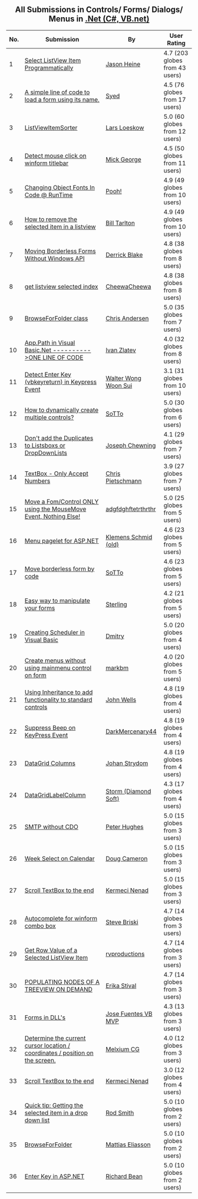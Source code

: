 ﻿<div align="center">

## All Submissions in Controls/ Forms/ Dialogs/ Menus in [\.Net \(C\#, VB\.net\)](../ByWorld/net-c-vb-net.md)

</div>

No.  | Submission | By   | User Rating
---- | ---------- | ---- | -----------
1 | [Select ListView Item Programmatically<br />](https://github.com/Planet-Source-Code/jason-heine-select-listview-item-programmatically__10-1122) | [Jason Heine](../ByAuthor/jason-heine.md) | 4.7 (203 globes from 43 users)
2 | [A simple line of code to load a form using its name\.<br />](https://github.com/Planet-Source-Code/syed-a-simple-line-of-code-to-load-a-form-using-its-name__10-640) | [Syed](../ByAuthor/syed.md) | 4.5 (76 globes from 17 users)
3 | [ListViewItemSorter<br />](https://github.com/Planet-Source-Code/lars-loeskow-listviewitemsorter__10-42) | [Lars Loeskow](../ByAuthor/lars-loeskow.md) | 5.0 (60 globes from 12 users)
4 | [Detect  mouse click on winform titlebar<br />](https://github.com/Planet-Source-Code/mick-george-detect-mouse-click-on-winform-titlebar__10-2450) | [Mick George](../ByAuthor/mick-george.md) | 4.5 (50 globes from 11 users)
5 | [Changing Object Fonts In Code @ RunTime<br />](https://github.com/Planet-Source-Code/pooh-changing-object-fonts-in-code-runtime__10-618) | [Pooh\!](../ByAuthor/pooh.md) | 4.9 (49 globes from 10 users)
6 | [How to remove the selected item in a listview<br />](https://github.com/Planet-Source-Code/bill-tarlton-how-to-remove-the-selected-item-in-a-listview__10-1578) | [Bill Tarlton](../ByAuthor/bill-tarlton.md) | 4.9 (49 globes from 10 users)
7 | [Moving Borderless Forms Without Windows API<br />](https://github.com/Planet-Source-Code/derrick-blake-moving-borderless-forms-without-windows-api__10-490) | [Derrick Blake](../ByAuthor/derrick-blake.md) | 4.8 (38 globes from 8 users)
8 | [get listview selected index<br />](https://github.com/Planet-Source-Code/cheewacheewa-get-listview-selected-index__10-4198) | [CheewaCheewa](../ByAuthor/cheewacheewa.md) | 4.8 (38 globes from 8 users)
9 | [BrowseForFolder class<br />](https://github.com/Planet-Source-Code/chris-andersen-browseforfolder-class__10-199) | [Chris Andersen](../ByAuthor/chris-andersen.md) | 5.0 (35 globes from 7 users)
10 | [App\.Path in Visual Basic\.Net \-\-\-\-\-\-\-\-\-\-\>ONE LINE OF CODE<br />](https://github.com/Planet-Source-Code/ivan-zlatev-app-path-in-visual-basic-net-one-line-of-code__10-467) | [Ivan Zlatev](../ByAuthor/ivan-zlatev.md) | 4.0 (32 globes from 8 users)
11 | [Detect Enter Key \(vbkeyreturn\) in Keypress Event<br />](https://github.com/Planet-Source-Code/walter-wong-woon-sui-detect-enter-key-vbkeyreturn-in-keypress-event__10-1131) | [Walter Wong Woon Sui](../ByAuthor/walter-wong-woon-sui.md) | 3.1 (31 globes from 10 users)
12 | [How to dynamically create multiple controls?<br />](https://github.com/Planet-Source-Code/sotto-how-to-dynamically-create-multiple-controls__10-406) | [SoTTo](../ByAuthor/sotto.md) | 5.0 (30 globes from 6 users)
13 | [Don't add the Duplicates to Listsboxs or DropDownLists<br />](https://github.com/Planet-Source-Code/joseph-chewning-don-t-add-the-duplicates-to-listsboxs-or-dropdownlists__10-731) | [Joseph Chewning](../ByAuthor/joseph-chewning.md) | 4.1 (29 globes from 7 users)
14 | [TextBox \- Only Accept Numbers<br />](https://github.com/Planet-Source-Code/chris-pietschmann-textbox-only-accept-numbers__10-1684) | [Chris Pietschmann](../ByAuthor/chris-pietschmann.md) | 3.9 (27 globes from 7 users)
15 | [Move a Fom/Control ONLY using the MouseMove Event, Nothing Else\!<br />](https://github.com/Planet-Source-Code/adgfdghftetrthrthr-move-a-fom-control-only-using-the-mousemove-event-nothing-else__10-2673) | [adgfdghftetrthrthr](../ByAuthor/adgfdghftetrthrthr.md) | 5.0 (25 globes from 5 users)
16 | [Menu pagelet for ASP\.NET<br />](https://github.com/Planet-Source-Code/klemens-schmid-old-menu-pagelet-for-asp-net__10-253) | [Klemens Schmid \(old\)](../ByAuthor/klemens-schmid-old.md) | 4.6 (23 globes from 5 users)
17 | [Move borderless form by code<br />](https://github.com/Planet-Source-Code/sotto-move-borderless-form-by-code__10-410) | [SoTTo](../ByAuthor/sotto.md) | 4.6 (23 globes from 5 users)
18 | [Easy way to manipulate your forms<br />](https://github.com/Planet-Source-Code/sterling-easy-way-to-manipulate-your-forms__10-845) | [Sterling](../ByAuthor/sterling.md) | 4.2 (21 globes from 5 users)
19 | [Creating Scheduler in Visual Basic<br />](https://github.com/Planet-Source-Code/dmitry-creating-scheduler-in-visual-basic__10-8814) | [Dmitry](../ByAuthor/dmitry.md) | 5.0 (20 globes from 4 users)
20 | [Create menus without using mainmenu control on form<br />](https://github.com/Planet-Source-Code/markbm-create-menus-without-using-mainmenu-control-on-form__10-132) | [markbm](../ByAuthor/markbm.md) | 4.0 (20 globes from 5 users)
21 | [Using Inheritance to add functionality to standard controls<br />](https://github.com/Planet-Source-Code/john-wells-using-inheritance-to-add-functionality-to-standard-controls__10-751) | [John Wells](../ByAuthor/john-wells.md) | 4.8 (19 globes from 4 users)
22 | [Suppress Beep on KeyPress Event<br />](https://github.com/Planet-Source-Code/darkmercenary44-suppress-beep-on-keypress-event__10-1390) | [DarkMercenary44](../ByAuthor/darkmercenary44.md) | 4.8 (19 globes from 4 users)
23 | [DataGrid Columns<br />](https://github.com/Planet-Source-Code/johan-strydom-datagrid-columns__10-1462) | [Johan Strydom](../ByAuthor/johan-strydom.md) | 4.8 (19 globes from 4 users)
24 | [DataGridLabelColumn<br />](https://github.com/Planet-Source-Code/storm-diamond-soft-datagridlabelcolumn__10-1050) | [Storm \(Diamond Soft\)](../ByAuthor/storm-diamond-soft.md) | 4.3 (17 globes from 4 users)
25 | [SMTP without CDO<br />](https://github.com/Planet-Source-Code/peter-hughes-smtp-without-cdo__10-641) | [Peter Hughes](../ByAuthor/peter-hughes.md) | 5.0 (15 globes from 3 users)
26 | [Week Select on Calendar<br />](https://github.com/Planet-Source-Code/doug-cameron-week-select-on-calendar__10-1073) | [Doug Cameron](../ByAuthor/doug-cameron.md) | 5.0 (15 globes from 3 users)
27 | [Scroll TextBox to the end<br />](https://github.com/Planet-Source-Code/kermeci-nenad-scroll-textbox-to-the-end__10-1427) | [Kermeci Nenad](../ByAuthor/kermeci-nenad.md) | 5.0 (15 globes from 3 users)
28 | [Autocomplete for winform combo box<br />](https://github.com/Planet-Source-Code/steve-briski-autocomplete-for-winform-combo-box__10-745) | [Steve Briski](../ByAuthor/steve-briski.md) | 4.7 (14 globes from 3 users)
29 | [Get Row Value of a Selected ListView Item<br />](https://github.com/Planet-Source-Code/rvproductions-get-row-value-of-a-selected-listview-item__10-4144) | [rvproductions](../ByAuthor/rvproductions.md) | 4.7 (14 globes from 3 users)
30 | [POPULATING NODES OF A TREEVIEW ON DEMAND<br />](https://github.com/Planet-Source-Code/erika-stival-populating-nodes-of-a-treeview-on-demand__10-5092) | [Erika Stival](../ByAuthor/erika-stival.md) | 4.7 (14 globes from 3 users)
31 | [Forms in DLL's<br />](https://github.com/Planet-Source-Code/jose-fuentes-vb-mvp-forms-in-dll-s__10-171) | [Jose Fuentes VB MVP](../ByAuthor/jose-fuentes-vb-mvp.md) | 4.3 (13 globes from 3 users)
32 | [Determine the current cursor location / coordinates / position on the screen\.<br />](https://github.com/Planet-Source-Code/melxium-cg-determine-the-current-cursor-location-coordinates-position-on-the-screen__10-100) | [Melxium CG](../ByAuthor/melxium-cg.md) | 4.0 (12 globes from 3 users)
33 | [Scroll TextBox to the end<br />](https://github.com/Planet-Source-Code/kermeci-nenad-scroll-textbox-to-the-end__10-1428) | [Kermeci Nenad](../ByAuthor/kermeci-nenad.md) | 3.0 (12 globes from 4 users)
34 | [Quick tip: Getting the selected item in a drop down list<br />](https://github.com/Planet-Source-Code/rod-smith-quick-tip-getting-the-selected-item-in-a-drop-down-list__10-6) | [Rod Smith](../ByAuthor/rod-smith.md) | 5.0 (10 globes from 2 users)
35 | [BrowseForFolder<br />](https://github.com/Planet-Source-Code/mattias-eliasson-browseforfolder__10-375) | [Mattias Eliasson](../ByAuthor/mattias-eliasson.md) | 5.0 (10 globes from 2 users)
36 | [Enter Key in ASP\.NET<br />](https://github.com/Planet-Source-Code/richard-bean-enter-key-in-asp-net__10-4236) | [Richard Bean](../ByAuthor/richard-bean.md) | 5.0 (10 globes from 2 users)
